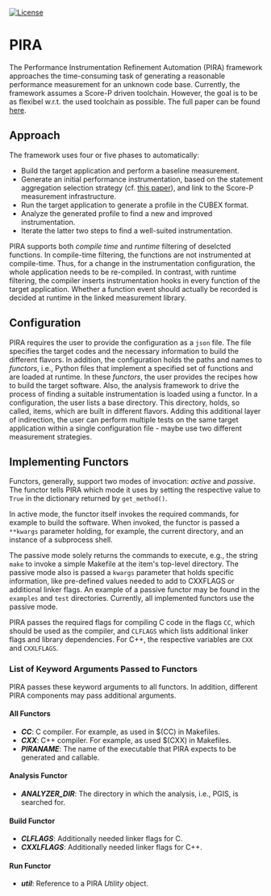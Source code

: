[![License](https://img.shields.io/badge/License-BSD%203--Clause-blue.svg)](https://opensource.org/licenses/BSD-3-Clause)
# PIRA

The Performance Instrumentation Refinement Automation (PIRA) framework approaches the time-consuming task of generating a reasonable performance measurement for an unknown code base.
Currently, the framework assumes a Score-P driven toolchain. 
However, the goal is to be as flexibel w.r.t. the used toolchain as possible.
The full paper can be found [here](https://dl.acm.org/citation.cfm?id=3281071).

## Approach

The framework uses four or five phases to automatically:

* Build the target application and perform a baseline measurement.
* Generate an initial performance instrumentation, based on the statement aggregation selection strategy (cf. [this paper](https://ieeexplore.ieee.org/document/7530067)), and link to the Score-P measurement infrastructure.
* Run the target application to generate a profile in the CUBEX format.
* Analyze the generated profile to find a new and improved instrumentation.
* Iterate the latter two steps to find a well-suited instrumentation.

PIRA supports both *compile time* and *runtime* filtering of deselcted functions.
In compile-time filtering, the functions are not instrumented at compile-time.
Thus, for a change in the instrumentation configuration, the whole application needs to be re-compiled.
In contrast, with runtime filtering, the compiler inserts instrumentation hooks in every function of the target application.
Whether a function event should actually be recorded is decided at runtime in the linked measurement library.

## Configuration

PIRA requires the user to provide the configuration as a `json` file.
The file specifies the target codes and the necessary information to build the different flavors.
In addition, the configuration holds the paths and names to *functors*, i.e., Python files that implement a specified set of functions and are loaded at runtime.
In these *functors*, the user provides the recipes how to build the target software.
Also, the analysis framework to drive the process of finding a suitable instrumentation is loaded using a functor.
In a configuration, the user lists a base directory. This directory, holds, so called, items, which are built in different flavors.
Adding this additional layer of indirection, the user can perform multiple tests on the same target application within a single configuration file - maybe use two different measurement strategies.

## Implementing Functors

Functors, generally, support two modes of invocation: *active* and *passive*.
The functor tells PIRA which mode it uses by setting the respective value to ```True``` in the dictionary returned by ```get_method()```.

In active mode, the functor itself invokes the required commands, for example to build the software.
When invoked, the functor is passed a `**kwargs` parameter holding, for example, the current directory, and an instance of a subprocess shell.

The passive mode solely returns the commands to execute, e.g., the string ```make``` to invoke a simple Makefile at the item's top-level directory.
The passive mode also is passed a `kwargs` parameter that holds specific information, like pre-defined values needed to add to CXXFLAGS or additional linker flags.
An example of a passive functor may be found in the `examples` and `test` directories.
Currently, all implemented functors use the passive mode.

PIRA passes the required flags for compiling C code in the flags `CC`, which should be used as the compiler, and `CLFLAGS` which lists additional linker flags and library dependencies. For C++, the respective variables are `CXX` and `CXXLFLAGS`.

### List of Keyword Arguments Passed to Functors

PIRA passes these keyword arguments to all functors.
In addition, different PIRA components may pass additional arguments.

#### All Functors

* ***CC***: C compiler. For example, as used in $(CC) in Makefiles.
* ***CXX***: C++ compiler. For example, as used $(CXX) in Makefiles.
* ***PIRANAME***: The name of the executable that PIRA expects to be generated and callable.

#### Analysis Functor

* ***ANALYZER_DIR***: The directory in which the analysis, i.e., PGIS, is searched for.

#### Build Functor

* ***CLFLAGS***: Additionally needed linker flags for C.
* ***CXXLFLAGS***: Additionally needed linker flags for C++.

#### Run Functor

* ***util***: Reference to a PIRA *Utility* object.
